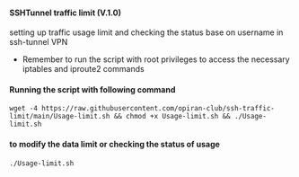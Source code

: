 #### SSHTunnel traffic limit (V.1.0)
setting up traffic usage limit and checking the status base on username in ssh-tunnel VPN

  - Remember to run the script with root privileges to access the necessary iptables and iproute2 commands

#### Running the script with following command
```
wget -4 https://raw.githubusercontent.com/opiran-club/ssh-traffic-limit/main/Usage-limit.sh && chmod +x Usage-limit.sh && ./Usage-limit.sh
```

#### to modify the data limit or checking the status of usage
```
./Usage-limit.sh
```
